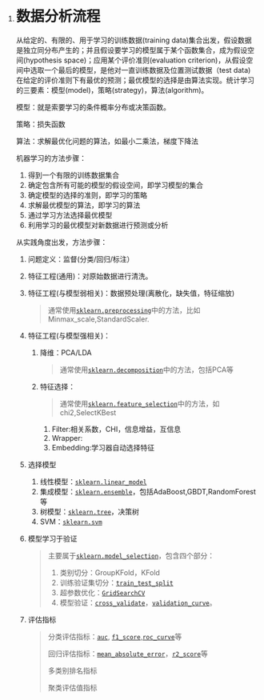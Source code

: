 1. # 数据分析流程

   从给定的、有限的、用于学习的训练数据(training data)集合出发，假设数据是独立同分布产生的；并且假设要学习的模型属于某个函数集合，成为假设空间(hypothesis space)；应用某个评价准则(evaluation criterion)，从假设空间中选取一个最后的模型，是他对一直训练数据及位置测试数据（test data)在给定的评价准则下有最优的预测；最优模型的选择是由算法实现。统计学习的三要素：模型(model)，策略(strategy)，算法(algorithm)。

   模型：就是索要学习的条件概率分布或决策函数。

   策略：损失函数

   算法：求解最优化问题的算法，如最小二乘法，梯度下降法

   机器学习的方法步骤：

   1. 得到一个有限的训练数据集合
   2. 确定包含所有可能的模型的假设空间，即学习模型的集合
   3. 确定模型的选择的准则，即学习的策略
   4. 求解最优模型的算法，即学习的算法
   5. 通过学习方法选择最优模型
   6. 利用学习的最优模型对新数据进行预测或分析

   

   从实践角度出发，方法步骤：

   1. 问题定义：监督(分类/回归/标注）
   
   2. 特征工程(通用)：对原始数据进行清洗。
   
   3. 特征工程(与模型弱相关)：数据预处理(离散化，缺失值，特征缩放)
   
      > 通常使用[`sklearn.preprocessing`](https://scikit-learn.org/stable/modules/classes.html#module-sklearn.preprocessing)中的方法，比如Minmax_scale,StandardScaler.
   
   4. 特征工程(与模型强相关)：
      1. 降维：PCA/LDA
   
         > 通常使用[`sklearn.decomposition`](https://scikit-learn.org/stable/modules/classes.html#module-sklearn.decomposition)中的方法，包括PCA等
   
      2. 特征选择：
   
         > 通常使用[`sklearn.feature_selection`](https://scikit-learn.org/stable/modules/classes.html#module-sklearn.feature_selection)中的方法，如chi2,SelectKBest
   
         1. Filter:相关系数，CHI，信息增益，互信息
         2. Wrapper:
         3. Embedding:学习器自动选择特征
   
   5. 选择模型
   
      1. 线性模型：[`sklearn.linear_model`](https://scikit-learn.org/stable/modules/classes.html#module-sklearn.linear_model)
      2. 集成模型：[`sklearn.ensemble`](https://scikit-learn.org/stable/modules/classes.html#module-sklearn.ensemble)，包括AdaBoost,GBDT,RandomForest等
      3. 树模型：[`sklearn.tree`](https://scikit-learn.org/stable/modules/classes.html#module-sklearn.tree)，决策树
      4. SVM：[`sklearn.svm`](https://scikit-learn.org/stable/modules/classes.html#module-sklearn.svm)
   
   6. 模型学习于验证
   
      > 主要属于[`sklearn.model_selection`](https://scikit-learn.org/stable/modules/classes.html#module-sklearn.model_selection)，包含四个部分：
      >
      > 1. 类别切分：GroupKFold，KFold
      > 2. 训练验证集切分：[`train_test_split`](https://scikit-learn.org/stable/modules/generated/sklearn.model_selection.train_test_split.html#sklearn.model_selection.train_test_split)
      > 3. 超参数优化：[`GridSearchCV`](https://scikit-learn.org/stable/modules/generated/sklearn.model_selection.GridSearchCV.html#sklearn.model_selection.GridSearchCV)
      > 4. 模型验证：[`cross_validate`](https://scikit-learn.org/stable/modules/generated/sklearn.model_selection.cross_validate.html#sklearn.model_selection.cross_validate)，[`validation_curve`](https://scikit-learn.org/stable/modules/generated/sklearn.model_selection.validation_curve.html#sklearn.model_selection.validation_curve)。
   
   7. 评估指标
   
      > 分类评估指标：[`auc`](https://scikit-learn.org/stable/modules/generated/sklearn.metrics.auc.html#sklearn.metrics.auc), [`f1_score`](https://scikit-learn.org/stable/modules/generated/sklearn.metrics.f1_score.html#sklearn.metrics.f1_score),[`roc_curve`](https://scikit-learn.org/stable/modules/generated/sklearn.metrics.roc_curve.html#sklearn.metrics.roc_curve)等
      >
      > 回归评估指标：[`mean_absolute_error`](https://scikit-learn.org/stable/modules/generated/sklearn.metrics.mean_absolute_error.html#sklearn.metrics.mean_absolute_error)，[`r2_score`](https://scikit-learn.org/stable/modules/generated/sklearn.metrics.r2_score.html#sklearn.metrics.r2_score)等
      >
      > 多类别排名指标
      >
      > 聚类评估值指标